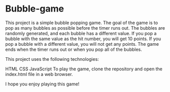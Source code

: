 # Bubble-game
This project is a simple bubble popping game. The goal of the game is to pop as many bubbles as possible before the timer runs out. The bubbles are randomly generated, and each bubble has a different value. If you pop a bubble with the same value as the hit number, you will get 10 points. If you pop a bubble with a different value, you will not get any points. The game ends when the timer runs out or when you pop all of the bubbles.

This project uses the following technologies:

HTML
CSS
JavaScript
To play the game, clone the repository and open the index.html file in a web browser.

I hope you enjoy playing this game!
